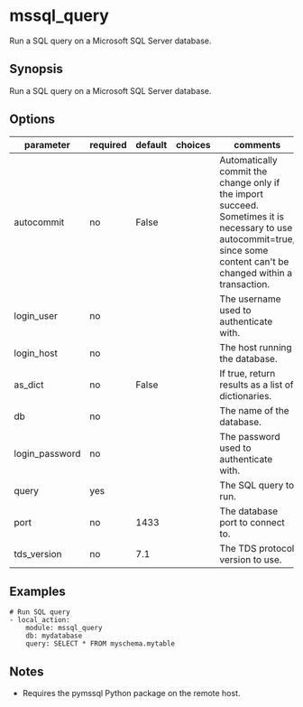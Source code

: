 # mssql_query

Run a SQL query on a Microsoft SQL Server database.

## Synopsis
 Run a SQL query on a Microsoft SQL Server database.

## Options

| parameter      | required | default | choices | comments                                                                                                                                                                |
| -------------- | -------- | ------- | ------- | ----------------------------------------------------------------------------------------------------------------------------------------------------------------------- |
| autocommit     | no       | False   |         | Automatically commit the change only if the import succeed. Sometimes it is necessary to use autocommit=true, since some content can't be changed within a transaction. |
| login_user     | no       |         |         | The username used to authenticate with.                                                                                                                                 |
| login_host     | no       |         |         | The host running the database.                                                                                                                                          |
| as_dict        | no       | False   |         | If true, return results as a list of dictionaries.                                                                                                                      |
| db             | no       |         |         | The name of the database.                                                                                                                                               |
| login_password | no       |         |         | The password used to authenticate with.                                                                                                                                 |
| query          | yes      |         |         | The SQL query to run.                                                                                                                                                   |
| port           | no       | 1433    |         | The database port to connect to.                                                                                                                                        |
| tds_version    | no       | 7.1     |         | The TDS protocol version to use.                                                                                                                                        |

## Examples

```
# Run SQL query
- local_action:
    module: mssql_query
    db: mydatabase
    query: SELECT * FROM myschema.mytable
```

## Notes

* Requires the pymssql Python package on the remote host.
